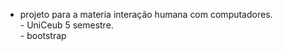 - projeto para a materia interação humana com computadores.
<br>- UniCeub 5 semestre.
<br>- bootstrap

